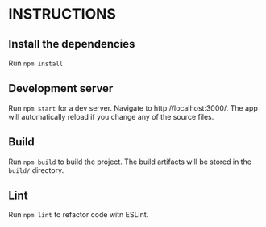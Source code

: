 # INSTRUCTIONS


## Install the dependencies 

Run `npm install`

## Development server

Run `npm start` for a dev server. Navigate to http://localhost:3000/. The app will automatically reload if you change any of the source files.


## Build

Run `npm build` to build the project. The build artifacts will be stored in the `build/` directory.

## Lint

Run `npm lint` to refactor code witn ESLint.
